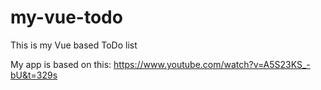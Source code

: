 # my-vue-todo
This is my Vue based ToDo list

My app is based on this:
https://www.youtube.com/watch?v=A5S23KS_-bU&t=329s